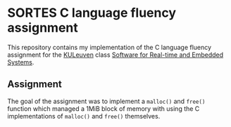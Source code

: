 SORTES C language fluency assignment
====================================

This repository contains my implementation of the C language fluency assignment for the [KULeuven](http://www.kuleuven.be/english/) class [Software for Real-time and Embedded Systems](https://onderwijsaanbod.kuleuven.be/syllabi/e/H04L2AE.htm).

Assignment
----------

The goal of the assignment was to implement a `malloc()` and `free()` function which managed a 1MiB block of memory with using the C implementations of `malloc()` and `free()` themselves.